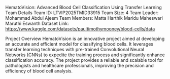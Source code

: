 HematoVision: Advanced Blood Cell Classification Using Transfer Learning
Team Details
Team ID: LTVIP2025TMID33915
Team Size: 4
Team Leader:  Mohammad Abdul Ajeem
Team Members:
Matta Harthik
Maridu Maheswari
Maruthi Eswanth
Dataset Link: https://www.kaggle.com/datasets/paultimothymooney/blood-cells/data

Project Overview
HematoVision is an innovative project aimed at developing an accurate and efficient model for classifying blood cells. It leverages transfer learning techniques with pre-trained Convolutional Neural Networks (CNNs) to expedite the training process and significantly enhance classification accuracy. The project provides a reliable and scalable tool for pathologists and healthcare professionals, improving the precision and efficiency of blood cell analysis.
